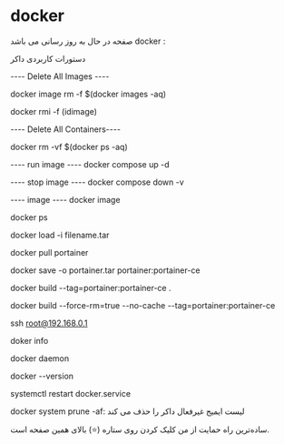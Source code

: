 # docker

صفحه در حال به روز رسانی می باشد
docker :

دستورات کاربردی داکر

----  Delete All Images  ----

docker image rm -f $(docker images -aq)

docker rmi -f (idimage)

----  Delete All Containers----

docker rm -vf $(docker ps -aq)

---- run image ----
docker compose up -d

---- stop image ----
docker compose down -v

---- image ----
docker image

docker ps

docker load -i filename.tar

docker pull portainer

docker save -o portainer.tar portainer:portainer-ce

docker build --tag=portainer:portainer-ce . 

docker build --force-rm=true --no-cache --tag=portainer:portainer-ce

ssh root@192.168.0.1

doker info

docker daemon

docker --version

systemctl restart docker.service

docker system prune -af: لیست ایمیج غیرفعال داکر را حذف می کند


ساده‌ترین راه حمایت از من کلیک کردن روی ستاره (⭐) بالای همین صفحه است.


